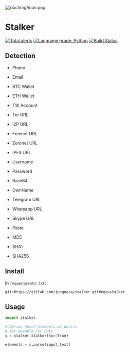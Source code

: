 
![doc/img/icon.png](doc/img/icon.png)

# Stalker

[![Total alerts](https://img.shields.io/lgtm/alerts/g/junquera/stalker.svg?logo=lgtm&logoWidth=18)](https://lgtm.com/projects/g/junquera/stalker/alerts/)
[![Language grade: Python](https://img.shields.io/lgtm/grade/python/g/junquera/stalker.svg?logo=lgtm&logoWidth=18)](https://lgtm.com/projects/g/junquera/stalker/context:python)
[![Build Status](https://travis-ci.org/junquera/stalker.svg?branch=master)](https://travis-ci.org/junquera/stalker)

## Detection

- Phone

- Email

- BTC Wallet

- ETH Wallet

- TW Account

- Tor URL

- I2P URL

- Freenet URL

- Zeronet URL

- IPFS URL

- Username

- Password

- Base64

- OwnName

- Telegram URL

- Whatsapp URL

- Skype URL

- Paste

- MD5

- SHA1

- SHA256

## Install

In `requeriments.txt`:

```
git+https://gitlab.com/junquera/stalker.git#egg=stalker
```

## Usage

```python
import stalker

# Define which elements we desire
# for example Tor URLs
s = stalker.Stalker(tor=True)

elements = s.parse(input_text)
```
